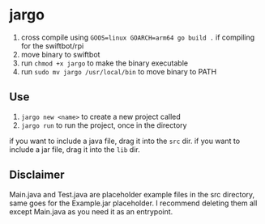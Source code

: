 # jargo

1. cross compile using ``GOOS=linux GOARCH=arm64 go build .`` if compiling for the swiftbot/rpi
2. move binary to swiftbot
3. run ``chmod +x jargo`` to make the binary executable
4. run ``sudo mv jargo /usr/local/bin`` to move binary to PATH

## Use

1. ``jargo new <name>`` to create a new project called <name>
2. ``jargo run`` to run the project, once in the directory

if you want to include a java file, drag it into the ``src`` dir.
if you want to include a jar file, drag it into the ``lib`` dir.

## Disclaimer

Main.java and Test.java are placeholder example files in the src directory, same goes for the Example.jar placeholder. I recommend deleting them all except Main.java as you need it as an entrypoint.
